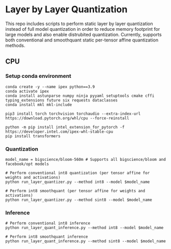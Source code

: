 # Layer by Layer Quantization

This repo includes scripts to perform static layer by layer quantization instead of full model quantization in order to reduce memory footprint for large models and also enable distrubited quantization. Currently, supports both conventional and smoothquant static per-tensor affine quantization methods.


## CPU
### Setup conda environment
```
conda create -y --name ipex python==3.9
conda activate ipex
conda install astunparse numpy ninja pyyaml setuptools cmake cffi typing_extensions future six requests dataclasses
conda install mkl mkl-include

pip3 install torch torchvision torchaudio --extra-index-url https://download.pytorch.org/whl/cpu --force-reinstall

python -m pip install intel_extension_for_pytorch -f https://developer.intel.com/ipex-whl-stable-cpu
pip install transformers
```

### Quantization
```
model_name = bigscience/bloom-560m # Supports all bigscience/bloom and facebook/opt models

# Perform conventional int8 quantization (per tensor affine for weights and activations)
python run_layer_quantizer.py --method int8 --model $model_name 

# Perform int8 smoothquant (per tensor affine for weights and activations)
python run_layer_quantizer.py --method sint8 --model $model_name 
```


### Inference
```
# Perform conventional int8 inference
python run_layer_quant_inference.py --method int8 --model $model_name 

# Perform int8 smoothquant inference
python run_layer_quant_inference.py --method sint8 --model $model_name 
```